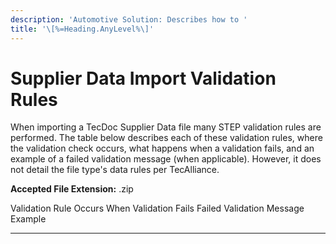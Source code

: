 ```yaml
---
description: 'Automotive Solution: Describes how to '
title: '\[%=Heading.AnyLevel%\]'
---
```


Supplier Data Import Validation Rules
=====================================

When importing a TecDoc Supplier Data file many STEP validation rules
are performed. The table below describes each of these validation rules,
where the validation check occurs, what happens when a validation fails,
and an example of a failed validation message (when applicable).
However, it does not detail the file type\'s data rules per TecAlliance.

**Accepted File Extension:** .zip

  Validation Rule   Occurs   When Validation Fails   Failed Validation Message Example
  ----------------- -------- ----------------------- -----------------------------------
                                                      
